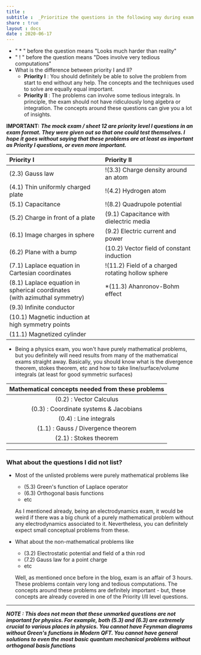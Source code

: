 ```yaml
---
title :
subtitle :  _Prioritize the questions in the following way during exam preparation_
share : true
layout : docs
date : 2020-06-17
---
```


* " * " before the question means "Looks much harder than reality"
* " ! " before the question means "Does involve very tedious computations"
* What is the difference between priority I and II?
  * **Priority I** : You should definitely be able to solve the problem from start to end without any help. The concepts and the techniques used to solve are equally equal important.
  * **Priority II** : The problems can involve some tedious integrals. In principle, the exam should not have ridiculously long algebra or integration. The concepts around these questions can give you a lot of insights.

**IMPORTANT:** ***The mock exam / sheet 12 are priority level I questions in an exam format. They were given out so that one could test themselves. I hope it goes without saying that these problems are at least as important as Priority I questions, or even more important.*** 

<center>

| Priority I                                                                     | Priority II                                       |
|:------------------------------------------------------------------------------ |:------------------------------------------------- |
| (2.3) Gauss law                                                                | !(3.3) Charge density around an atom              |
| (4.1) Thin uniformly charged plate                                             | !(4.2) Hydrogen atom                              |
| (5.1)  Capacitance                                                             | !(8.2) Quadrupole potential                       |
| (5.2) Charge in front of a plate                                               | (9.1) Capacitance with dielectric media           |
| (6.1) Image charges in sphere                                                  | (9.2) Electric current and power                  |
| (6.2) Plane with a bump                                                        | (10.2) Vector field of constant induction         |
| (7.1) Laplace equation in Cartesian coordinates                                | !(11.2) Field of a charged rotating hollow sphere |
| (8.1) Laplace equation in spherical coordinates <br> (with azimuthal symmetry) | *(11.3) Ahanronov-Bohm effect                     |
| (9.3) Infinite conductor                                                       |                                                   |
| (10.1) Magnetic induction at high symmetry points                              |                                                   |
| (11.1) Magnetized cylinder                                                     |                                                   |

</center>

* Being a physics exam, you won't have purely mathematical problems, but you definitely will need results from many of the mathematical exams straight away. Basically, you should know what is the divergence theorem, stokes theorem, etc and how to take line/surface/volume integrals (at least for good symmetric surfaces)

<center>

| **Mathematical concepts needed from these problems** |
|:----------------------------------------------------:|
| (0.2) : Vector Calculus                              |
| (0.3) : Coordinate systems & Jacobians               |
| (0.4) : Line integrals                               |
| (1.1) : Gauss / Divergence theorem                   |
| (2.1) : Stokes theorem                               |

</center>

<hr>

### What about the questions I did not list?

* Most of the unlisted problems were purely mathematical problems like 
  
  * (5.3) Green's function of Laplace operator
  * (6.3) Orthogonal basis functions 
  * etc
  
  As I mentioned already, being an electrodynamics exam, it would be weird if there was a big chunk of a purely mathematical problem without any electrodynamics associated to it. Nevertheless, you can definitely expect small conceptual problems from these.

* What about the non-mathematical problems like
  
  * (3.2) Electrostatic potential and field of a thin rod
  * (7.2) Gauss law for a point charge
  * etc
  
  Well, as mentioned once before in the blog, exam is an affair of 3 hours. These problems contain very long and tedious computations. The concepts around these problems are definitely important - but, these concepts are already covered in one of the Priority I/II level questions.

<hr>

***NOTE : This does not mean that these unmarked questions are not important for physics. For example, both (5.3) and (6.3) are extremely crucial to various places in physics. You cannot have Feynman diagrams without Green's functions in Modern QFT. You cannot have general solutions to even the most basic quantum mechanical problems without orthogonal basis functions***
